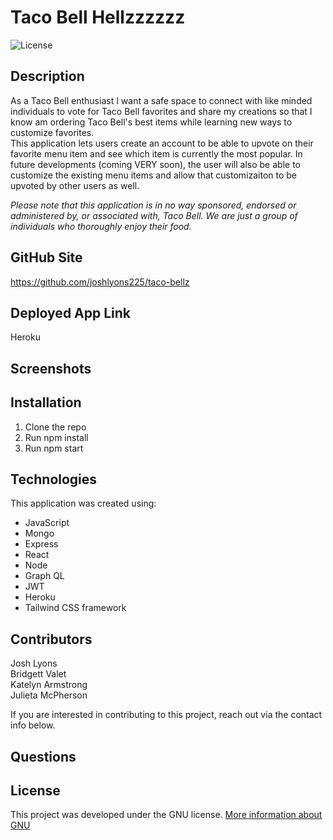 # Taco Bell Hellzzzzzz

![License](https://img.shields.io/badge/License-GNU-brightgreen)

## Description
As a Taco Bell enthusiast I want a safe space to connect with like minded individuals to vote for Taco Bell favorites and share my creations so that I know am ordering Taco Bell's best items while learning new ways to customize favorites.  
This application lets users create an account to be able to upvote on their favorite menu item and see which item is currently the most popular. In future developments (coming VERY soon), the user will also be able to customize the existing menu items and allow that customizaiton to be upvoted by other users as well. 

*Please note that this application is in no way sponsored, endorsed or administered by, or associated with, Taco Bell. We are just a group of individuals who thoroughly enjoy their food.*

## GitHub Site
https://github.com/joshlyons225/taco-bellz

## Deployed App Link
Heroku 

## Screenshots

## Installation
1) Clone the repo  
2) Run npm install  
3) Run npm start

## Technologies
This application was created using:  
* JavaScript  
* Mongo  
* Express  
* React  
* Node  
* Graph QL  
* JWT  
* Heroku  
* Tailwind CSS framework  

## Contributors
Josh Lyons  
Bridgett Valet  
Katelyn Armstrong  
Julieta McPherson  

If you are interested in contributing to this project, reach out via the contact info below.

## Questions

## License
This project was developed under the GNU license.
[More information about GNU](https://opensource.org/licenses/GNU)
